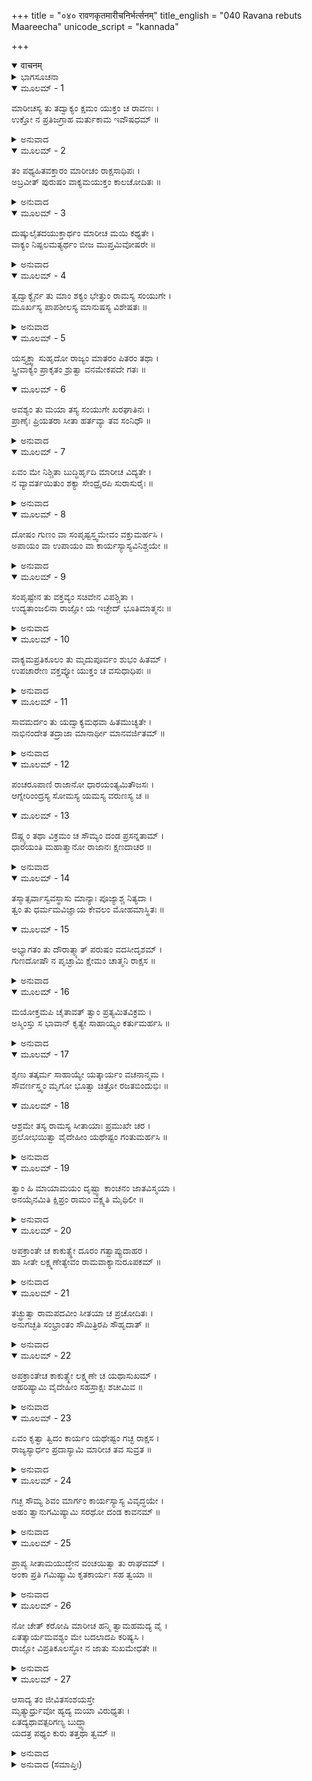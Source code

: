 +++
title = "०४० रावणकृतमारीचनिर्भर्त्सनम्"
title_english = "040 Ravana rebuts Maareecha"
unicode_script = "kannada"

+++
<details open><summary>वाचनम्</summary>

<div class="audioEmbed"  caption="श्रीराम-हरिसीताराममूर्ति-घनपाठिभ्यां वचनम्" src="https://archive.org/download/Ramayana-recitation-Sriram-harisItArAmamUrti-Ghanapaati-v2/Kanda_3/Kanda_3_ARK-040-RavanaKrutham_Maarivha_Nirbhartha_Sanam.mp3"></div>
</details>



<details><summary>ಭಾಗಸೂಚನಾ</summary>

ರಾವಣನು ಮಾರೀಚನ ಮಾತನ್ನು ತಿರಸ್ಕರಿಸಿ ಸೀತಾಪಹರಣದಲ್ಲಿ ಸಹಾಯಕನಾಗುವಂತೆ ಆಜ್ಞೆ ಮಾಡಿದುದು
</details>

<details open><summary>ಮೂಲಮ್ - 1</summary>

ಮಾರೀಚಸ್ಯ ತು ತದ್ವಾಕ್ಯಂ ಕ್ಷಮಂ ಯುಕ್ತಂ ಚ ರಾವಣಃ ।  
ಉಕ್ತೋ ನ ಪ್ರತಿಜಗ್ರಾಹ ಮರ್ತುಕಾಮ ಇವೌಷಧಮ್ ॥
</details>

<details><summary>ಅನುವಾದ</summary>

ಮಾರೀಚನ ಮಾತು ಉಚಿತ ಹಾಗೂ ಒಪ್ಪಿಕೊಳ್ಳಲು ಯೋಗ್ಯವಾಗಿದ್ದರೂ ಸಾಯುವ ಇಚ್ಛೆಯುಳ್ಳವನು ಔಷಧಿಯನ್ನು ಕುಡಿಯದಂತೆ, ಅವನು ಬಹಳವಾಗಿ ಹೇಳಿದರೂ ರಾವಣನು ಅವನ ಮಾತನ್ನು ಮನ್ನಿಸಲಿಲ್ಲ.॥1॥
</details>

<details open><summary>ಮೂಲಮ್ - 2</summary>

ತಂ ಪಥ್ಯಹಿತವಕ್ತಾರಂ ಮಾರೀಚಂ ರಾಕ್ಷಸಾಧಿಪಃ ।  
ಅಬ್ರವೀತ್ ಪುರುಷಂ ವಾಕ್ಯಮಯುಕ್ತಂ ಕಾಲಚೋದಿತಃ ॥
</details>

<details><summary>ಅನುವಾದ</summary>

ಕಾಲ ಪ್ರೇರಿತನಾದ ಆ ರಾಕ್ಷಸರಾಜನು ಯಥಾರ್ಥ ಮತ್ತು ಹಿತಕರ ಮಾತನ್ನು ಹೇಳುವ ಮಾರೀಚನಲ್ಲಿ ಅನುಚಿತ ಹಾಗೂ ಕಠೋರ ಮಾತುಗಳಿಂದ ಹೇಳಿದನು.॥2॥
</details>

<details open><summary>ಮೂಲಮ್ - 3</summary>

ದುಷ್ಕುಲೈತದಯುಕ್ತಾರ್ಥಂ ಮಾರೀಚ ಮಯಿ ಕಥ್ಯತೇ ।  
ವಾಕ್ಯಂ ನಿಷ್ಫಲಮತ್ಯರ್ಥಂ ಬೀಜ ಮುಪ್ತಮಿವೋಷರೇ ॥
</details>

<details><summary>ಅನುವಾದ</summary>

ದೂಷಿತಕುಲದಲ್ಲಿ ಹುಟ್ಟಿದ ಮಾರೀಚನೇ! ನೀನು ನನ್ನ ಕುರಿತು ಅನುಚಿತ, ಅಸಂಗತ, ಬಾಯಿಗೆ ಬಂದ ಹಾಗೆ ಹೇಳಿದ ಮಾತುಗಳು, ಬಂಜರು ಭೂಮಿಯಲ್ಲಿ ಬಿತ್ತಿದ ಬೀಜಗಳು ನಿಷ್ಪಲವಾಗುವಂತೆ ಅತ್ಯಂತ ನಿಷ್ಪಲವಾದವುಗಳು.॥3॥
</details>

<details open><summary>ಮೂಲಮ್ - 4</summary>

ತ್ವದ್ವಾಕ್ಯೈರ್ನ ತು ಮಾಂ ಶಕ್ಯಂ ಭೇತ್ತುಂ ರಾಮಸ್ಯ ಸಂಯುಗೇ ।  
ಮೂರ್ಖಸ್ಯ ಪಾಪಶೀಲಸ್ಯ ಮಾನುಷಸ್ಯ ವಿಶೇಷತಃ ॥
</details>

<details><summary>ಅನುವಾದ</summary>

ನಿನ್ನ ಈ ಮಾತುಗಳು ಮೂರ್ಖ, ಪಾಪಾಚಾರೀ ಮತ್ತು ವಿಶೇಷವಾಗಿ ಮನುಷ್ಯನಾದ ರಾಮನೊಡನೆ ಯುದ್ಧ ಮಾಡುವುದು ಅಥವಾ ಅವನ ಪತ್ನಿಯನ್ನು ಅಪಹರಣ ಮಾಡುವ ನಿಶ್ಚಯದಿಂದ ನನ್ನನ್ನು ವಿಚಲಿತವಾಗಿಸಲಾರವು.॥4॥
</details>

<details open><summary>ಮೂಲಮ್ - 5</summary>

ಯಸ್ತ್ಯಕ್ತ್ವಾ ಸುಹೃದೋ ರಾಜ್ಯಂ ಮಾತರಂ ಪಿತರಂ ತಥಾ ।  
ಸ್ತ್ರೀವಾಕ್ಯಂ ಪ್ರಾಕೃತಂ ಶ್ರುತ್ವಾ ವನಮೇಕಪದೇ ಗತಃ ॥
</details>

<details open><summary>ಮೂಲಮ್ - 6</summary>

ಅವಶ್ಯಂ ತು ಮಯಾ ತಸ್ಯ ಸಂಯುಗೇ ಖರಘಾತಿನಃ ।  
ಪ್ರಾಣೈಃ ಪ್ರಿಯತರಾ ಸೀತಾ ಹರ್ತವ್ಯಾ ತವ ಸಂನಿಧೌ ॥
</details>

<details><summary>ಅನುವಾದ</summary>

ಓರ್ವ ಸ್ತ್ರೀ(ಕೈಕೇಯಿಯ ಮೂರ್ಖತಾಪೂರ್ಣ ಮಾತನ್ನು ಕೇಳಿ ಯಾರು ರಾಜ್ಯ, ಮಿತ್ರ, ತಂದೆ-ತಾಯಿಯನ್ನು ಬಿಟ್ಟು ಕಾಡಿಗೆ ಬಂದಿರುವನೋ, ಯಾರು ಯುದ್ಧದಲ್ಲಿ ಖರನನ್ನು ವಧಿಸಿರುವನೋ, ಆ ರಾಮಚಂದ್ರನ ಪ್ರಾಣಗಳಿಗಿಂತ ಪ್ರಿಯಳಾದ ಭಾರ್ಯೆ ಸೀತೆಯನ್ನು ನಾನು ನಿನ್ನ ಮುಂದೆಯೇ ಅವಶ್ಯವಾಗಿ ಅಪಹರಣ ಮಾಡುವೆನು.॥5-6॥
</details>

<details open><summary>ಮೂಲಮ್ - 7</summary>

ಏವಂ ಮೇ ನಿಶ್ಚಿತಾ ಬುದ್ಧಿರ್ಹೃದಿ ಮಾರೀಚ ವಿದ್ಯತೇ ।  
ನ ವ್ಯಾವರ್ತಯಿತುಂ ಶಕ್ಯಾ ಸೇಂದ್ರೈರಪಿ ಸುರಾಸುರೈಃ ॥
</details>

<details><summary>ಅನುವಾದ</summary>

ಮಾರೀಚನೇ! ಹೀಗೆ ನನ್ನ ಹೃದಯದ ನಿಶ್ಚಿತ ವಿಚಾರವಾಗಿದೆ. ಇದನ್ನು ಇಂದ್ರಾದಿ ದೇವತೆಗಳು ಮತ್ತು ಎಲ್ಲ ಅಸುರರು ಸೇರಿದರೂ ಬದಲಿಸಲಾರರು.॥7॥
</details>

<details open><summary>ಮೂಲಮ್ - 8</summary>

ದೋಷಂ ಗುಣಂ ವಾ ಸಂಪೃಷ್ಟಸ್ತ್ವಮೇವಂ ವಕ್ತುಮರ್ಹಸಿ ।  
ಅಪಾಯಂ ವಾ ಉಪಾಯಂ ವಾ ಕಾರ್ಯಸ್ಯಾಸ್ಯವಿನಿಶ್ಚಯೇ ॥
</details>

<details><summary>ಅನುವಾದ</summary>

ಇದರಲ್ಲಿ ದೋಷವೇನಿದೆ, ಗುಣ ಏನಿದೆ? ಇದರ ಸಿದ್ಧಿಯಲ್ಲಿ ಯಾವ ವಿಘ್ನವಿದೆ? ಅಥವಾ ಈ ಕಾರ್ಯದ ಸಿದ್ಧಿಗಾಗಿ ಯಾವ ಉಪಾಯವಿದೆ? ಎಂಬುದರ ನಿರ್ಣಯವನ್ನು ನಿನ್ನ ಕೇಳಿದರೆ ನೀನು ಅಂತಹ ಮಾತು ಹೇಳಬೇಕಾಗಿತ್ತು.॥8॥
</details>

<details open><summary>ಮೂಲಮ್ - 9</summary>

ಸಂಪೃಷ್ಟೇನ ತು ವಕ್ತವ್ಯಂ ಸಚಿವೇನ ವಿಪಶ್ಚಿತಾ ।  
ಉದ್ಯತಾಂಜಲಿನಾ ರಾಜ್ಞೋ ಯ ಇಚ್ಛೇದ್ ಭೂತಿಮಾತ್ಮನಃ ॥
</details>

<details><summary>ಅನುವಾದ</summary>

ತನ್ನ ಶ್ರೇಯಸ್ಸನ್ನು ಬಯಸುವ ಬುದ್ಧಿವಂತ ಮಂತ್ರಿಯು ರಾಜನು ಅವನಲ್ಲಿ ಕೇಳಿದಾಗಲೇ ತನ್ನ ಅಭಿಪ್ರಾಯವನ್ನು ಪ್ರಕಟಪಡಿಸಬೇಕು, ಅದೂ ಕೂಡ ಕೈಮುಗಿದು ನಮ್ರತೆಯಿಂದ ತಿಳಿಸಬೇಕು.॥9॥
</details>

<details open><summary>ಮೂಲಮ್ - 10</summary>

ವಾಕ್ಯಮಪ್ರತಿಕೂಲಂ ತು ಮೃದುಪೂರ್ವಂ ಶುಭಂ ಹಿತಮ್ ।  
ಉಪಚಾರೇಣ ವಕ್ತವ್ಯೋ ಯುಕ್ತಂ ಚ ವಸುಧಾಧಿಪಃ ॥
</details>

<details><summary>ಅನುವಾದ</summary>

ರಾಜನ ಮುಂದೆ ಸರ್ವಥಾ ಅನುಕೂಲ, ಮಧುರ, ಉತ್ತಮ, ಹಿತಕರ, ಆದರದಿಂದ ಕೂಡಿದ, ಉಚಿತವಾದ ಮಾತನ್ನೇ ಹೇಳಬೇಕು.॥10॥
</details>

<details open><summary>ಮೂಲಮ್ - 11</summary>

ಸಾವಮರ್ದಂ ತು ಯದ್ವಾಕ್ಯಮಥವಾ ಹಿತಮುಚ್ಯತೇ ।  
ನಾಭಿನಂದೇತ ತದ್ರಾಜಾ ಮಾನಾರ್ಥೀ ಮಾನವರ್ಜಿತಮ್ ॥
</details>

<details><summary>ಅನುವಾದ</summary>

ರಾಜನಿಗೆ ಸಮ್ಮಾನದ ಹಸಿವು ಇರುತ್ತದೆ. ಅವನ ಮಾತನ್ನು ಖಂಡಿಸಿ, ಆಕ್ಷೇಪಪೂರ್ಣ ಭಾಷೆಯಲ್ಲಿ ಹಿತಕರ ವಚನವನ್ನಾಡಿದರೂ ಆ ಅಪಮಾನ ಪೂರ್ಣಮಾತನ್ನು ಅವನು ಎಂದೂ ಅಭಿನಂದಿಸಲಾರನು.॥11॥
</details>

<details open><summary>ಮೂಲಮ್ - 12</summary>

ಪಂಚರೂಪಾಣಿ ರಾಜಾನೋ ಧಾರಯಂತ್ಯಮಿತೌಜಸಃ ।  
ಆಗ್ನೇರಿಂಂದ್ರಸ್ಯ ಸೋಮಸ್ಯ ಯಮಸ್ಯ ವರುಣಸ್ಯ ಚ ॥
</details>

<details open><summary>ಮೂಲಮ್ - 13</summary>

ಔಷ್ಣ್ಯಂ ತಥಾ ವಿಕ್ರಮಂ ಚ ಸೌಮ್ಯಂ ದಂಡ ಪ್ರಸನ್ನತಾಮ್ ।  
ಧಾರಯಂತಿ ಮಹಾತ್ಮಾನೋ ರಾಜಾನಃ ಕ್ಷಣದಾಚರ ॥
</details>

<details><summary>ಅನುವಾದ</summary>

ನಿಶಾಚರನೇ! ಅಮಿತ ತೇಜಸ್ವೀ, ಮಹಾಮನಸ್ವೀ, ರಾಜನು-ಅಗ್ನಿ, ಇಂದ್ರ, ಸೋಮ, ಯಮ ಮತ್ತು ವರುಣ ಈ ಐದು ದೇವತೆಗಳ ರೂಪವನ್ನು ಧರಿಸಿ ಇರುತ್ತಾನೆ. ಅದಕ್ಕಾಗಿ ಅವನು ತನ್ನಲ್ಲಿ ಪ್ರತಾಪ, ಪರಾಕ್ರಮ, ಸೌಮ್ಯ ಭಾವ, ದಂಡ ಮತ್ತು ಪ್ರಸನ್ನತೆ ಈ ಐದುಗುಣಗಳನ್ನು ಧರಿಸಿಕೊಂಡಿರುತ್ತಾನೆ.॥12-13॥
</details>

<details open><summary>ಮೂಲಮ್ - 14</summary>

ತಸ್ಮಾತ್ಸರ್ವಾಸ್ವವಸ್ಥಾಸು ಮಾನ್ಯಾಃ ಪೂಜ್ಯಾಶ್ಚ ನಿತ್ಯದಾ ।  
ತ್ವಂ ತು ಧರ್ಮಮವಿಜ್ಞಾಯ ಕೇವಲಂ ಮೋಹಮಾಸ್ಥಿತಃ ॥
</details>

<details open><summary>ಮೂಲಮ್ - 15</summary>

ಅಭ್ಯಾಗತಂ ತು ದೌರಾತ್ಮ್ಯಾತ್ ಪರುಷಂ ವದಸೀದೃಶಮ್ ।  
ಗುಣದೋಷೌ ನ ಪೃಚ್ಛಾಮಿ ಕ್ಷೇಮಂ ಚಾತ್ಮನಿ ರಾಕ್ಷಸ ॥
</details>

<details><summary>ಅನುವಾದ</summary>

ಆದ್ದರಿಂದ ಎಲ್ಲ ಅವಸ್ಥೆಗಳಲ್ಲಿ ಸದಾ ರಾಜನ ಸಮ್ಮಾನ ಮಾಡಬೇಕು, ಪೂಜಿಸಬೇಕು. ನೀನಾದರೋ ತನ್ನ ಧರ್ಮವನ್ನು ತಿಳಿಯದೆ ಕೇವಲ ಮೋಹಕ್ಕೆ ವಶನಾಗಿರುವೆ. ನಾನು ನಿನ್ನ ಅತಿಥಿಯಾಗಿದ್ದೇನೆ ಹೀಗಿದ್ದರೂ ನೀನು ದುಷ್ಟತೆಯಿಂದ ನನ್ನಲ್ಲಿ ಇಂತಹ ಕಠೋರ ಮಾತನ್ನು ಹೇಳುತ್ತಿರುವೆ. ರಾಕ್ಷಸನೇ! ನಾನು ನಿನ್ನಲ್ಲಿ ನನ್ನ ಕರ್ತವ್ಯದ ಗುಣ-ದೋಷಗಳನ್ನು ಕೇಳುತ್ತಿಲ್ಲ ಮತ್ತು ನನಗೆ ಏನು ಉಚಿತವಾಗಿದೆ ಎಂಬುದನ್ನು ತಿಳಿಯಲೂ ಬಯಸುತ್ತಿಲ್ಲ.॥14-15॥
</details>

<details open><summary>ಮೂಲಮ್ - 16</summary>

ಮಯೋಕ್ತಮಪಿ ಚೈತಾವತ್ ತ್ವಾಂ ಪ್ರತ್ಯಮಿತವಿಕ್ರಮ ।  
ಅಸ್ಮಿಂಸ್ತು ಸ ಭಾವಾನ್ ಕೃತ್ಯೇ ಸಾಹಾಯ್ಯಂ ಕರ್ತುಮರ್ಹಸಿ ॥
</details>

<details><summary>ಅನುವಾದ</summary>

ಅಮಿತ ಪರಾಕ್ರಮೀ ಮಾರೀಚನೇ! ಈ ಕಾರ್ಯದಲ್ಲಿ ನೀನು ನನಗೆ ಸಹಾಯ ಮಾಡಬೇಕು, ಇಷ್ಟೇ ನಾನು ನಿನ್ನಲ್ಲಿ ಕೇಳಿದ್ದೆ.॥16॥
</details>

<details open><summary>ಮೂಲಮ್ - 17</summary>

ಶೃಣು ತತ್ಕರ್ಮ ಸಾಹಾಯ್ಯೇ ಯತ್ಕಾರ್ಯಂ ವಚನಾನ್ಮಮ ।  
ಸೌವರ್ಣಸ್ತ್ವಂ ಮೃಗೋ ಭೂತ್ವಾ ಚಿತ್ರೋ ರಜತಬಿಂದುಭಿಃ ॥
</details>

<details open><summary>ಮೂಲಮ್ - 18</summary>

ಆಶ್ರಮೇ ತಸ್ಯ ರಾಮಸ್ಯ ಸೀತಾಯಾಃ ಪ್ರಮುಖೇ ಚರ ।  
ಪ್ರಲೋಭಯಿತ್ವಾ ವೈದೇಹೀಂ ಯಥೇಷ್ಟಂ ಗಂತುಮರ್ಹಸಿ ॥
</details>

<details><summary>ಅನುವಾದ</summary>

ಈಗ ನೀನು ನನ್ನ ಸಹಾಯಕ್ಕಾಗಿ ಮಾಡುವ ಕಾರ್ಯವನ್ನು ಕೇಳು-ನೀನು ಸುವರ್ಣಮಯ ಚರ್ಮದಿಂದ ಕೂಡಿದ ಚುಕ್ಕೆಗಳುಳ್ಳ ಮೃಗವಾಗಬೇಕು. ನಿನ್ನ ಶರೀರದಲ್ಲೆಲ್ಲ ಬೆಳ್ಳಿಯ ಚುಕ್ಕೆಗಳಿರಬೇಕು. ಇಂತಹ ರೂಪವನ್ನು ಧರಿಸಿ ನೀನು ರಾಮನ ಆಶ್ರಮದಲ್ಲಿ ಸೀತೆಯ ಮುಂದೆ ಸಂಚರಿಸು. ಒಮ್ಮೆ ವಿದೇಹಕುಮಾರಿಯನ್ನು ಮರಳು ಮಾಡಿ ನೀನು ಬೇಕಾದಲ್ಲಿಗೆ ಹೊರಟು ಹೋಗು.॥17-18॥
</details>

<details open><summary>ಮೂಲಮ್ - 19</summary>

ತ್ವಾಂ ಹಿ ಮಾಯಾಮಯಂ ದೃಷ್ಟ್ವಾ ಕಾಂಚನಂ ಜಾತವಿಸ್ಮಯಾ ।  
ಅನಯೈನಮಿತಿ ಕ್ಷಿಪ್ರಂ ರಾಮಂ ವಕ್ಷ್ಯತಿ ಮೈಥಿಲೀ ॥
</details>

<details><summary>ಅನುವಾದ</summary>

ನಿನ್ನ ಕಾಂಚನಮೃಗವನ್ನು ನೋಡಿ ಮಿಥಿಲೇಶಕುಮಾರಿ ಸೀತೆಗೆ ಬಹಳ ಆಶ್ಚರ್ಯವಾಗಬಹುದು. ಅವಳು ಶೀಘ್ರವಾಗಿ ರಾಮನಲ್ಲಿ ಇದನ್ನು ಹಿಡಿದು ತನ್ನಿರಿ ಎಂದು ಹೇಳುವಳು.॥19॥
</details>

<details open><summary>ಮೂಲಮ್ - 20</summary>

ಅಪಕ್ರಾಂತೇ ಚ ಕಾಕುತ್ಸ್ಥೇ ದೂರಂ ಗತ್ವಾಪ್ಯುದಾಹರ ।  
ಹಾ ಸೀತೇ ಲಕ್ಷ್ಮಣೇತ್ಯೇವಂ ರಾಮವಾಕ್ಯಾನುರೂಪಕಮ್ ॥
</details>

<details><summary>ಅನುವಾದ</summary>

ರಾಮನು ನಿನ್ನನ್ನು ಹಿಡಿಯಲು ಆಶ್ರಮದಿಂದ ದೂರ ಹೊರಟುಹೋದಾಗ, ನೀನೂ ದೂರ ಹೋಗಿ ಶ್ರೀರಾಮನ ಧ್ವನಿಯನ್ನು ಅನುಸರಿಸಿ ‘ಹಾ ಸೀತೆ! ಹಾ ಲಕ್ಷ್ಮಣ!’ ಎಂದು ಕೂಗಬೇಕು.॥20॥
</details>

<details open><summary>ಮೂಲಮ್ - 21</summary>

ತಚ್ಛ್ರುತ್ವಾ ರಾಮಪದವೀಂ ಸೀತಯಾ ಚ ಪ್ರಚೋದಿತಃ ।  
ಅನುಗಚ್ಛತಿ ಸಂಭ್ರಾಂತಂ ಸೌಮಿತ್ರಿರಪಿ ಸೌಹೃದಾತ್ ॥
</details>

<details><summary>ಅನುವಾದ</summary>

ನಿನ್ನ ಆ ಕೂಗನ್ನು ಕೇಳಿ ಸೀತೆಯ ಪ್ರೇರಣೆಯಿಂದ ಸುಮಿತ್ರಾಕುಮಾರ ಲಕ್ಷ್ಮಣನೂ ಸ್ನೇಹವಶದಿಂದ ಗಾಬರಿಗೊಂಡು ತನ್ನ ಅಣ್ಣನ ದಾರಿಯನ್ನೇ ಹಿಡಿಯುವನು.॥21॥
</details>

<details open><summary>ಮೂಲಮ್ - 22</summary>

ಅಪಕ್ರಾಂತೇಚ ಕಾಕುತ್ಸ್ಥೇ ಲಕ್ಷ್ಮಣೇ ಚ ಯಥಾಸುಖಮ್ ।  
ಆಹರಿಷ್ಯಾಮಿ ವೈದೇಹೀಂ ಸಹಸ್ರಾಕ್ಷಃ ಶಚೀಮಿವ ॥
</details>

<details><summary>ಅನುವಾದ</summary>

ಈ ಪ್ರಕಾರ ರಾಮ-ಲಕ್ಷ್ಮಣ ಇಬ್ಬರೂ ಆಶ್ರಯದಿಂದ ದೂರ ಹೋದಾಗ ನಾನು ಸುಖವಾಗಿ ಸೀತೆಯನ್ನು ಇಂದ್ರನು ಶಚಿಯನ್ನು ಕದ್ದು ತಂದಂತೆ ಅಪಹರಣಮಾಡುವೆನು.॥22॥
</details>

<details open><summary>ಮೂಲಮ್ - 23</summary>

ಏವಂ ಕೃತ್ವಾ ತ್ವಿದಂ ಕಾರ್ಯಂ ಯಥೇಷ್ಟಂ ಗಚ್ಛ ರಾಕ್ಷಸ ।  
ರಾಜ್ಯಸ್ಯಾರ್ಧಂ ಪ್ರದಾಸ್ಯಾಮಿ ಮಾರೀಚ  ತವ ಸುವ್ರತ ॥
</details>

<details><summary>ಅನುವಾದ</summary>

ಸುವ್ರತನಾದ ಮಾರೀಚನೇ! ಈ ಪ್ರಕಾರ ಈ ಕಾರ್ಯವನ್ನು ನೆರವೇರಿಸಿ ನಿನಗೆ ಇಚ್ಛೆ ಇದ್ದಲ್ಲಿಗೆ ಹೊರಟುಹೋಗು. ನಾನು ಇದಕ್ಕಾಗಿ ನಿನಗೆ ನನ್ನ ಅರ್ಧರಾಜ್ಯವನ್ನೇ ಕೊಡುವೆನು.॥23॥
</details>

<details open><summary>ಮೂಲಮ್ - 24</summary>

ಗಚ್ಛ ಸೌಮ್ಯ ಶಿವಂ ಮಾರ್ಗಂ ಕಾರ್ಯಸ್ಯಾಸ್ಯ ವಿವೃದ್ಧಯೇ ।  
ಅಹಂ ತ್ವಾನುಗಮಿಷ್ಯಾಮಿ ಸರಥೋ ದಂಡ ಕಾವನಮ್ ॥
</details>

<details><summary>ಅನುವಾದ</summary>

ಸೌಮ್ಯ! ಈಗ ಈ ಕಾರ್ಯಕ್ಕಾಗಿ ಹೊರಡು. ನಿನ್ನ ದಾರಿಯು ಮಂಗಳವಾಗಲಿ, ನಾನು ರಥದಲ್ಲಿ ಕುಳಿತು ದಂಡಕಾರಣ್ಯದವರೆಗೆ ನಿನ್ನ ಹಿಂದೆ-ಹಿಂದೇ ಬರುವೆನು.॥24॥
</details>

<details open><summary>ಮೂಲಮ್ - 25</summary>

ಪ್ರಾಪ್ಯ ಸೀತಾಮಯುದ್ಧೇನ ವಂಚಯಿತ್ವಾ ತು ರಾಘವಮ್ ।  
ಅಂಕಾ ಪ್ರತಿ ಗಮಿಷ್ಯಾಮಿ ಕೃತಕಾರ್ಯಃ ಸಹ ತ್ವಯಾ ॥
</details>

<details><summary>ಅನುವಾದ</summary>

ರಾಮನನ್ನು ವಂಚಿಸಿ ಯುದ್ಧವಿಲ್ಲದೆಯೇ ಸೀತೆಯನ್ನು ಕೈವಶಮಾಡಿಕೊಂಡು ಕೃತಾರ್ಥವಾಗಿ ನಿನ್ನೊಂದಿಗೆ ಲಂಕೆಗೆ ಮರಳಿ ಹೋಗುವೆನು.॥25॥
</details>

<details open><summary>ಮೂಲಮ್ - 26</summary>

ನೋ ಚೇತ್ ಕರೋಷಿ ಮಾರೀಚ ಹನ್ಮಿ ತ್ವಾಮಹಮದ್ಯ ವೈ ।  
ಏತತ್ಕಾರ್ಯಮವಶ್ಯಂ ಮೇ ಬದಲಾದಪಿ ಕರಿಷ್ಯಸಿ ।  
ರಾಜ್ಞೋ ವಿಪ್ರತಿಕೂಲಸ್ಥೋ ನ ಜಾತು ಸುಖಮೇಧತೇ ॥
</details>

<details><summary>ಅನುವಾದ</summary>

ಮಾರೀಚನೇ! ನೀನು ಇದನ್ನು ತಿರಸ್ಕರಿಸಿದರೆ ನಿನ್ನನ್ನು ಈಗಲೇ ಕೊಂದುಬಿಡುವೆನು. ನನ್ನ ಈ ಕಾರ್ಯವನ್ನು ನೀನು ಅವಶ್ಯವಾಗಿ ಮಾಡಬೇಕಾದೀತು. ನಾನು ಬಲಾತ್ಕಾರವಾಗಿ ನಿನ್ನಿಂದ ಈ ಕಾರ್ಯ ಮಾಡಿಸುವೆನು. ರಾಜನಿಗೆ ಪ್ರತಿಕೂಲವಾಗಿ ನಡೆಯುವವನು ಎಂದೂ ಸುಖಿಯಾಗುವುದಿಲ್ಲ.॥26॥
</details>

<details open><summary>ಮೂಲಮ್ - 27</summary>

ಆಸಾದ್ಯ ತಂ ಜೀವಿತಸಂಶಯಸ್ತೇ  
ಮೃತ್ಯುರ್ಧ್ರುವೋ ಹ್ಯದ್ಯ ಮಯಾ ವಿರುಧ್ಯತಃ ।  
ಏತದ್ಯಥಾವತ್ಪರಿಗಣ್ಯ ಬುದ್ಧ್ಯಾ  
ಯದತ್ರ ಪಥ್ಯಂ ಕುರು ತತ್ತಥಾ ತ್ವಮ್ ॥
</details>

<details><summary>ಅನುವಾದ</summary>

ರಾಮನ ಮುಂದೆ ಹೋದಾಗ ನಿನ್ನ ಪ್ರಾಣಹೋಗುವ ಸಂದೇಹ ನಿನಗೆ ಇದೆ. ಆದರೆ ನನ್ನೊಂದಿಗೆ ವಿರೋಧ ಮಾಡಿದಾಗ ಇಂದೇ ನಿನ್ನ ಮೃತ್ಯು ನಿಶ್ಚಿತವಾಗಿದೆ. ಇದರ ಕುರಿತು ಬುದ್ಧಿಯಿಂದ ಚೆನ್ನಾಗಿ ವಿಚಾರ ಮಾಡು. ಬಳಿಕ ಈಗ ಹಿತಕರವೆಂದು ತಿಳಿದುದನ್ನು ನೀನು ಮಾಡ.॥27॥
</details>

<details><summary>ಅನುವಾದ (ಸಮಾಪ್ತಿಃ)</summary>

ಶ್ರೀ ವಾಲ್ಮೀಕಿವಿರಚಿತ ಆರ್ಷರಾಮಾಯಣ ಆದಿಕಾವ್ಯದ ಅರಣ್ಯಕಾಂಡದಲ್ಲಿ ನಲವತ್ತನೆಯ ಸರ್ಗ ಸಂಪೂರ್ಣವಾಯಿತು. ॥40 ॥
</details>
